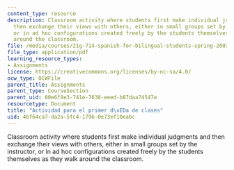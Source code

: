 ```yaml
---
content_type: resource
description: Classroom activity where students first make individual judgments and
  then exchange their views with others, either in small groups set by the instructor,
  or in ad hoc configurations created freely by the students themselves as they walk
  around the classroom.
file: /media/courses/21g-714-spanish-for-bilingual-students-spring-2003/4bf64ca7da2a5fc417960e73ef10eabc_MIT21G_714S03_actividad_pr.pdf
file_type: application/pdf
learning_resource_types:
- Assignments
license: https://creativecommons.org/licenses/by-nc-sa/4.0/
ocw_type: OCWFile
parent_title: Assignments
parent_type: CourseSection
parent_uid: 80e6f0e3-741e-7638-eeed-b87daa74547e
resourcetype: Document
title: "Actividad para el primer d\xEDa de clases"
uid: 4bf64ca7-da2a-5fc4-1796-0e73ef10eabc
---
```

Classroom activity where students first make individual judgments and then exchange their views with others, either in small groups set by the instructor, or in ad hoc configurations created freely by the students themselves as they walk around the classroom.
